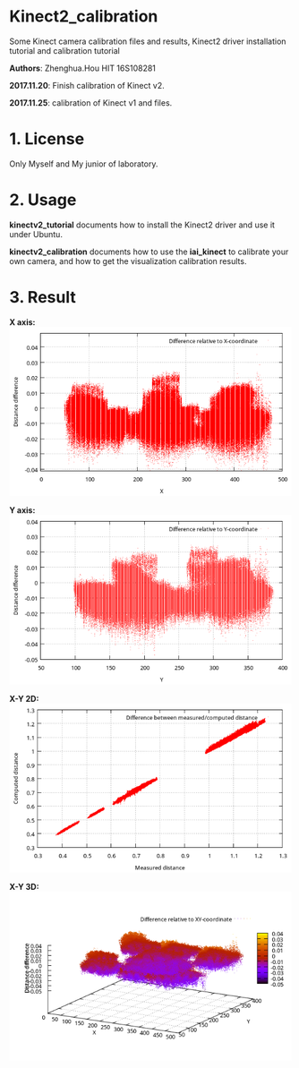 # Kinect2_calibration
Some Kinect camera calibration files and results, Kinect2 driver installation tutorial and calibration tutorial

**Authors**: Zhenghua.Hou HIT 16S108281

**2017.11.20**: Finish calibration of Kinect v2.

**2017.11.25**: calibration of Kinect v1 and files. 

# 1. License
Only Myself and My junior of laboratory.

# 2. Usage
**kinectv2_tutorial** documents how to install the Kinect2 driver and use it under Ubuntu.  

**kinectv2_calibration** documents how to use the **iai_kinect** to calibrate your own camera, and how to get the visualization calibration results.

# 3. Result
**X axis:**  
![](https://github.com/ZhenghuaHIT/Kinect2_calibration/raw/master/images/c1.png)  

**Y axis:**  
![](https://github.com/ZhenghuaHIT/Kinect2_calibration/raw/master/images/c2.png)  

**X-Y 2D:**  
![](https://github.com/ZhenghuaHIT/Kinect2_calibration/raw/master/images/c3.png)  

**X-Y 3D:**  
![](https://github.com/ZhenghuaHIT/Kinect2_calibration/raw/master/images/c4.png)  
